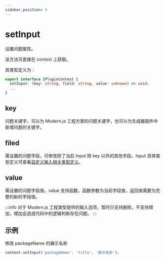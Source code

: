 ```yaml
---
sidebar_position: 4
---
```


# setInput

设置问题属性。

该方法可直接在 context 上获取。

其类型定义为：

```ts
export interface IPluginContext {
  setInput: (key: string, field: string, value: unknown) => void;
  ...
}
```

## key

问题关键字，可以为 Modern.js 工程方案的问题关键字，也可以为生成器插件中新增问题的关键字。

## filed

需设置的问题字段，可修改除了当前 Input 除 key 以外的其他字段，Input 具体类型定义可查看[自定义输入相关类型定义](/docs/guides/topic-detail/generator/plugin/api/input/type)。

## value

需设置的问题字段值。value 支持函数，函数参数为当前字段值，返回值需要为完整的新的字段值。

:::info
对于 Modern.js 工程类型提供的输入选项，暂时只支持删除，不支持增加，增加会造成代码中的逻辑判断存在问题。
:::

## 示例

修改 packageName 的展示名称

```ts
context.setInput('packageName', 'title', '展示名称');
```
